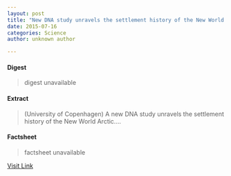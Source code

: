 ```yaml
---
layout: post
title: "New DNA study unravels the settlement history of the New World Arctic"
date: 2015-07-16
categories: Science
author: unknown author

---
```



#### Digest
>digest unavailable

#### Extract
>(University of Copenhagen) A new DNA study unravels the settlement history of the New World Arctic....

#### Factsheet
>factsheet unavailable

[Visit Link](http://www.eurekalert.org/pub_releases/2014-08/uoc-nds082814.php)



